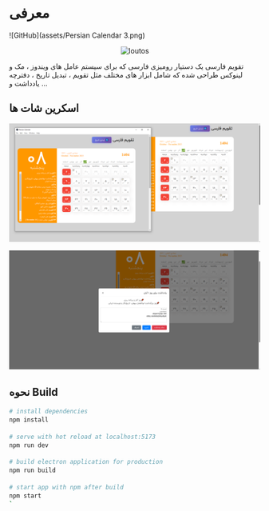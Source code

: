 # معرفی

![GitHub](assets/Persian Calendar 3.png)


<p align="center">
    <img src="/assets/socialcard.jpg" width="700" alt="loutos">
</p>

تقویم فارسی یک دستیار رومیزی فارسی که برای سیستم عامل های ویندوز ، مک و لینوکس طراحی شده که شامل ابزار های مختلف مثل تقویم ،  تبدیل تاریخ ، دفترچه
یادداشت و ...

## اسکرین شات ها

<p align="center">
    <img src="assets/Persian Calendar 3.png" alt="Persian Calendar screenshot 1" width="600">
</p>
<p align="center">
    <img src="assets/Persian Calendar 2 - Note 2.png" alt="Persian Calendar screenshot 2" width="600">
</p>

## نحوه Build

``` bash
# install dependencies
npm install

# serve with hot reload at localhost:5173
npm run dev

# build electron application for production
npm run build

# start app with npm after build
npm start
`